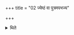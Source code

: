 +++
title = "02 ज्येष्ठं वा पुत्रमपभज्य"

+++

<details><summary>थिते</summary>

ज्येष्ठं वा पुत्रमपभज्य सर्ववेदसं ददाति २
</details>
